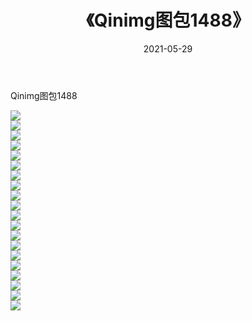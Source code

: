 ﻿---
layout: post
title:  《Qinimg图包1488》
date:   2021-05-29
img: http://imgx.orgx.ga/Qinimg图包/Qinimg图包1488/000.jpg
categories: [美女, 清纯, 唯美]
---

Qinimg图包1488

 ![](http://imgx.orgx.ga/Qinimg图包/Qinimg图包1488/001.jpg) <br>![](http://imgx.orgx.ga/Qinimg图包/Qinimg图包1488/002.jpg) <br>![](http://imgx.orgx.ga/Qinimg图包/Qinimg图包1488/003.jpg) <br>![](http://imgx.orgx.ga/Qinimg图包/Qinimg图包1488/004.jpg) <br>![](http://imgx.orgx.ga/Qinimg图包/Qinimg图包1488/005.jpg) <br>![](http://imgx.orgx.ga/Qinimg图包/Qinimg图包1488/006.jpg) <br>![](http://imgx.orgx.ga/Qinimg图包/Qinimg图包1488/007.jpg) <br>![](http://imgx.orgx.ga/Qinimg图包/Qinimg图包1488/008.jpg) <br>![](http://imgx.orgx.ga/Qinimg图包/Qinimg图包1488/009.jpg) <br>![](http://imgx.orgx.ga/Qinimg图包/Qinimg图包1488/010.jpg) <br>![](http://imgx.orgx.ga/Qinimg图包/Qinimg图包1488/011.jpg) <br>![](http://imgx.orgx.ga/Qinimg图包/Qinimg图包1488/012.jpg) <br>![](http://imgx.orgx.ga/Qinimg图包/Qinimg图包1488/013.jpg) <br>![](http://imgx.orgx.ga/Qinimg图包/Qinimg图包1488/014.jpg) <br>![](http://imgx.orgx.ga/Qinimg图包/Qinimg图包1488/015.jpg) <br>![](http://imgx.orgx.ga/Qinimg图包/Qinimg图包1488/016.jpg) <br>![](http://imgx.orgx.ga/Qinimg图包/Qinimg图包1488/017.jpg) <br>![](http://imgx.orgx.ga/Qinimg图包/Qinimg图包1488/018.jpg) <br>![](http://imgx.orgx.ga/Qinimg图包/Qinimg图包1488/019.jpg) <br>![](http://imgx.orgx.ga/Qinimg图包/Qinimg图包1488/020.jpg) <br>